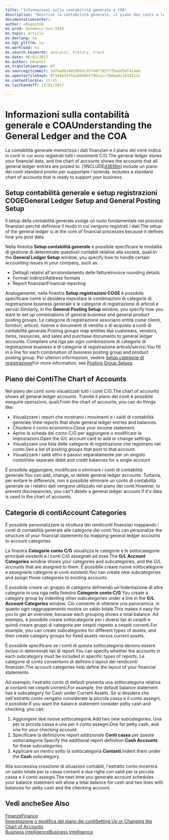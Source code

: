 ```yaml
---
title: "Informazioni sulla contabilità generale e COA"
description: "Descrive la contabilità generale, il piano dei conti e le categorie dei conti."
documentationcenter: 
author: edupont04
ms.prod: dynamics-nav-2018
ms.topic: article
ms.devlang: na
ms.tgt_pltfrm: na
ms.workload: na
ms.search.keywords: analysis, history, track
ms.date: 06/02/2017
ms.author: edupont
ms.translationtype: HT
ms.sourcegitcommit: 1dfba8b14019991c95f40ffd5f7fbaed5df414eb
ms.openlocfilehash: 0f344625f41a8690bff06e1cc786be0c293d3132
ms.contentlocale: it-ch
ms.lasthandoff: 12/01/2017

---
```

# <a name="understanding-the-general-ledger-and-the-coa"></a><span data-ttu-id="e0e65-103">Informazioni sulla contabilità generale e COA</span><span class="sxs-lookup"><span data-stu-id="e0e65-103">Understanding the General Ledger and the COA</span></span>
<span data-ttu-id="e0e65-104">La contabilità generale memorizza i dati finanziari e il piano dei conti indica in conti in cui sono registrati tutti i movimenti C/G.</span><span class="sxs-lookup"><span data-stu-id="e0e65-104">The general ledger stores your financial data, and the chart of accounts shows the accounts that all general ledger entries are posted to.</span></span> [!INCLUDE[d365fin](includes/d365fin_md.md)]<span data-ttu-id="e0e65-105"> include un piano dei conti standard pronto per supportare l'azienda.</span><span class="sxs-lookup"><span data-stu-id="e0e65-105"> includes a standard chart of accounts that is ready to support your business.</span></span>

## <a name="general-ledger-setup-and-general-posting-setup"></a><span data-ttu-id="e0e65-106">Setup contabilità generale e setup registrazioni COGE</span><span class="sxs-lookup"><span data-stu-id="e0e65-106">General Ledger Setup and General Posting Setup</span></span>
<span data-ttu-id="e0e65-107">Il setup della contabilità generale svolge un ruolo fondamentale nei processi finanziari perché definisce il modo in cui vengono registrati i dati.</span><span class="sxs-lookup"><span data-stu-id="e0e65-107">The setup of the general ledger is at the core of financial processes because it defines how you post data.</span></span>  

<span data-ttu-id="e0e65-108">Nella finestra **Setup contabilità generale** è possibile specificare le modalità di gestione di determinate questioni contabili relative alla società, quali:</span><span class="sxs-lookup"><span data-stu-id="e0e65-108">In the **General Ledger Setup** window, you specify how to handle certain accounting issues in your company, such as:</span></span>  

* <span data-ttu-id="e0e65-109">Dettagli relativi all'arrotondamento delle fatture</span><span class="sxs-lookup"><span data-stu-id="e0e65-109">Invoice rounding details</span></span>  
* <span data-ttu-id="e0e65-110">Formati indirizzi</span><span class="sxs-lookup"><span data-stu-id="e0e65-110">Address formats</span></span>  
* <span data-ttu-id="e0e65-111">Report finanziari</span><span class="sxs-lookup"><span data-stu-id="e0e65-111">Financial reporting</span></span>  

<span data-ttu-id="e0e65-112">Analogamente, nella finestra **Setup registrazioni COGE** è possibile specificare come si desidera impostare le combinazioni di categorie di registrazione business generale e le categorie di registrazione di articoli e servizi.</span><span class="sxs-lookup"><span data-stu-id="e0e65-112">Similarly, in the **General Posting Setup** window, you specify how you want to set up combinations of general business and general product posting groups.</span></span> <span data-ttu-id="e0e65-113">Le categorie di registrazione associano entità come clienti, fornitori, articoli, risorse e documenti di vendita o di acquisto a conti di contabilità generale.</span><span class="sxs-lookup"><span data-stu-id="e0e65-113">Posting groups map entities like customers, vendors, items, resources, and sales and purchase documents to general ledger accounts.</span></span> <span data-ttu-id="e0e65-114">Compilare una riga per ogni combinazione di categorie di registrazione business e di categorie di registrazione articoli/servizi.</span><span class="sxs-lookup"><span data-stu-id="e0e65-114">You fill in a line for each combination of business posting group and product posting group.</span></span> <span data-ttu-id="e0e65-115">Per ulteriori informazioni, vedere [Setup categorie di registrazione](finance-posting-groups.md)</span><span class="sxs-lookup"><span data-stu-id="e0e65-115">For more information, see [Posting Group Setups](finance-posting-groups.md)</span></span>  

## <a name="the-chart-of-accounts"></a><span data-ttu-id="e0e65-116">Piano dei Conti</span><span class="sxs-lookup"><span data-stu-id="e0e65-116">The Chart of Accounts</span></span>
<span data-ttu-id="e0e65-117">Nel piano dei conti sono visualizzati tutti i conti C/G.</span><span class="sxs-lookup"><span data-stu-id="e0e65-117">The chart of accounts shows all general ledger accounts.</span></span> <span data-ttu-id="e0e65-118">Tramite il piano dei conti è possibile eseguire operazioni, quali:</span><span class="sxs-lookup"><span data-stu-id="e0e65-118">From the chart of accounts, you can do things like:</span></span>  

* <span data-ttu-id="e0e65-119">Visualizzare i report che mostrano i movimenti e i saldi di contabilità generale.</span><span class="sxs-lookup"><span data-stu-id="e0e65-119">View reports that show general ledger entries and balances.</span></span>  
* <span data-ttu-id="e0e65-120">Chiudere il conto economico.</span><span class="sxs-lookup"><span data-stu-id="e0e65-120">Close your income statement.</span></span>  
* <span data-ttu-id="e0e65-121">Aprire la scheda del conto C/G per aggiungere o modificare le impostazioni.</span><span class="sxs-lookup"><span data-stu-id="e0e65-121">Open the G/L account card to add or change settings.</span></span>  
* <span data-ttu-id="e0e65-122">Visualizzare una lista delle categorie di registrazione che registrano nel conto.</span><span class="sxs-lookup"><span data-stu-id="e0e65-122">See a list of posting groups that post to that account.</span></span>
* <span data-ttu-id="e0e65-123">Visualizzare i saldi attivi e passivi separatamente per un singolo conto</span><span class="sxs-lookup"><span data-stu-id="e0e65-123">View separate debit and credit balances for a single account</span></span>  

<span data-ttu-id="e0e65-124">È possibile aggiungere, modificare o eliminare i conti di contabilità generale.</span><span class="sxs-lookup"><span data-stu-id="e0e65-124">You can add, change, or delete general ledger accounts.</span></span> <span data-ttu-id="e0e65-125">Tuttavia, per evitare le differenze, non è possibile eliminare un conto di contabilità generale se i relativi dati vengono utilizzato nel piano dei conti.</span><span class="sxs-lookup"><span data-stu-id="e0e65-125">However, to prevent discrepancies, you can't delete a general ledger account if it's data is used in the chart of accounts.</span></span>  

## <a name="account-categories"></a><span data-ttu-id="e0e65-126">Categorie di conti</span><span class="sxs-lookup"><span data-stu-id="e0e65-126">Account Categories</span></span>
<span data-ttu-id="e0e65-127">È possibile personalizzare la struttura dei rendiconti finanziari mappando i conti di contabilità generale alle categorie dei conti.</span><span class="sxs-lookup"><span data-stu-id="e0e65-127">You can personalize the structure of your financial statements by mapping general ledger accounts to account categories.</span></span>  

<span data-ttu-id="e0e65-128">La finestra **Categorie conto C/G** visualizza le categorie e le sottocategorie principali esistenti e i conti C/G assegnati ad esse.</span><span class="sxs-lookup"><span data-stu-id="e0e65-128">The **G/L Account Categories** window shows your categories and subcategories, and the G/L accounts that are assigned to them.</span></span> <span data-ttu-id="e0e65-129">È possibile creare nuove sottocategorie e assegnarle categorie ai conti esistenti.</span><span class="sxs-lookup"><span data-stu-id="e0e65-129">You can create new subcategories and assign those categories to existing accounts.</span></span>  

<span data-ttu-id="e0e65-130">È possibile creare un gruppo di categoria definendo un'indentazione di altre categorie in una riga nella finestra **Categorie conto C/G**.</span><span class="sxs-lookup"><span data-stu-id="e0e65-130">You create a category group by indenting other subcategories under a line in the **G/L Account Categories** window.</span></span> <span data-ttu-id="e0e65-131">Ciò consente di ottenere una panoramica, in quanto ogni raggruppamento mostra un saldo totale.</span><span class="sxs-lookup"><span data-stu-id="e0e65-131">This makes it easy for you to get an overview, because each grouping shows a total balance.</span></span> <span data-ttu-id="e0e65-132">Ad esempio, è possibile creare sottocategorie per i diversi tipi di cespiti e quindi creare gruppi di categorie per cespiti rispetto a cespiti correnti.</span><span class="sxs-lookup"><span data-stu-id="e0e65-132">For example, you can create subcategories for different types of assets, and then create category groups for fixed assets versus current assets.</span></span>  

<span data-ttu-id="e0e65-133">È possibile specificare se i conti di questa sottocategoria devono essere inclusi in determinati tipi di report.</span><span class="sxs-lookup"><span data-stu-id="e0e65-133">You can specify whether the accounts in each subcategory must be included in specific types of reports.</span></span> <span data-ttu-id="e0e65-134">Le categorie di conto consentono di definire il layout dei rendiconti finanziari.</span><span class="sxs-lookup"><span data-stu-id="e0e65-134">The account categories help define the layout of your financial statements.</span></span>  

<span data-ttu-id="e0e65-135">Ad esempio, l'estratto conto di default presenta una sottocategoria relativa ai contanti nei cespiti correnti.</span><span class="sxs-lookup"><span data-stu-id="e0e65-135">For example, the default balance statement has a subcategory for Cash under Current Assets.</span></span> <span data-ttu-id="e0e65-136">Se si desidera che nell'estratto conto vengano considerate la piccola cassa e il conto assegni, è possibile:</span><span class="sxs-lookup"><span data-stu-id="e0e65-136">If you want the balance statement consider petty cash and checking, you can:</span></span>  

1. <span data-ttu-id="e0e65-137">Aggiungere due nuove sottocategorie.</span><span class="sxs-lookup"><span data-stu-id="e0e65-137">Add two new subcategories.</span></span> <span data-ttu-id="e0e65-138">Una per la piccola cassa e una per il conto assegni.</span><span class="sxs-lookup"><span data-stu-id="e0e65-138">One for petty cash, and one for your checking account.</span></span>  
2. <span data-ttu-id="e0e65-139">Specificare la definizione report addizionale **Conti cassa** per queste sottocategorie.</span><span class="sxs-lookup"><span data-stu-id="e0e65-139">Specify the additional report definition **Cash Accounts** for these subcategories.</span></span>  
3. <span data-ttu-id="e0e65-140">Applicare un rientro sotto la sottocategoria **Contanti**.</span><span class="sxs-lookup"><span data-stu-id="e0e65-140">Indent them under the **Cash** subcategory.</span></span>  

<span data-ttu-id="e0e65-141">Alla successiva creazione di situazioni contabili, l'estratto conto mostrerà un saldo totale per la cassa contanti e due righe con saldi per la piccola cassa e il conto assegni.</span><span class="sxs-lookup"><span data-stu-id="e0e65-141">The next time you generate account schedules your balance statement will show a total balance for cash and two lines with balances for petty cash and the checking account.</span></span>  

## <a name="see-also"></a><span data-ttu-id="e0e65-142">Vedi anche</span><span class="sxs-lookup"><span data-stu-id="e0e65-142">See Also</span></span>
[<span data-ttu-id="e0e65-143">Finanze</span><span class="sxs-lookup"><span data-stu-id="e0e65-143">Finance</span></span>](finance.md)  
[<span data-ttu-id="e0e65-144">Impostazione o modifica del piano dei conti</span><span class="sxs-lookup"><span data-stu-id="e0e65-144">Setting Up or Changing the Chart of Accounts</span></span>](finance-setup-chart-accounts.md)  
[<span data-ttu-id="e0e65-145">Business Intelligence</span><span class="sxs-lookup"><span data-stu-id="e0e65-145">Business Intelligence</span></span>](bi.md)  

